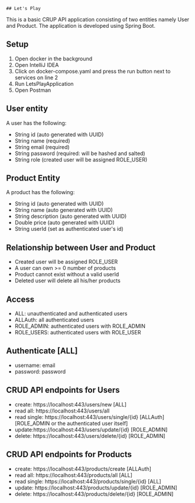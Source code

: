    ## Let's Play
This is a basic CRUP API application consisting of two entities namely User and Product. The application is developed using Spring Boot. 

## Setup
1. Open docker in the background
2. Open IntelliJ IDEA
3. Click on docker-compose.yaml and press the run button next to services on line 2
4. Run LetsPlayApplication
5. Open Postman


## User entity
A user has the following:
- String id (auto generated with UUID)
- String name (required)
- String email (required)
- String password (required: will be hashed and salted)
- String role (created user will be assigned ROLE_USER)

## Product Entity
A product has the following:
- String id (auto generated with UUID)
- String name (auto generated with UUID)
- String description (auto generated with UUID)
- Double price (auto generated with UUID)
- String userId (set as authenticated user's id)

## Relationship between User and Product
- Created user will be assigned ROLE_USER 
- A user can own >= 0 number of products
- Product cannot exist without a valid userId
- Deleted user will delete all his/her products

## Access 
- ALL: unauthenticated and authenticated users
- ALLAuth: all authenticated users
- ROLE_ADMIN: authenticated users with ROLE_ADMIN
- ROLE_USERS: authenticated users with ROLE_USER

## Authenticate [ALL]
- username: email
- password: password

## CRUD API endpoints for Users
- create: https://localhost:443/users/new [ALL]
- read all: https://localhost:443/users/all
- read single: https://localhost:443/users/single/{id} [ALLAuth] [ROLE_ADMIN or the authenticated user itself]
- update:https://localhost:443/users/update/{id} [ROLE_ADMIN]
- delete: https://localhost:443/users/delete/{id} [ROLE_ADMIN]

## CRUD API endpoints for Products
- create: https://localhost:443/products/create [ALLAuth]
- read all: https://localhost:443/products/all [ALL]
- read single: https://localhost:443/products/single/{id} [ALL]
- update: https://localhost:443/products/update/{id} [ROLE_ADMIN]
- delete: https://localhost:443/products/delete/{id} [ROLE_ADMIN]


